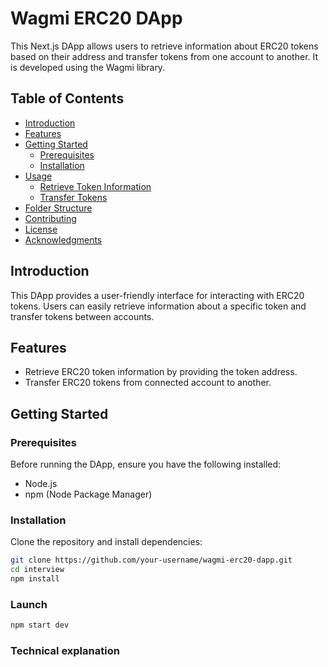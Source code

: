 # Wagmi ERC20 DApp

This Next.js DApp allows users to retrieve information about ERC20 tokens based on their address and transfer tokens from one account to another. It is developed using the Wagmi library.

## Table of Contents

- [Introduction](#introduction)
- [Features](#features)
- [Getting Started](#getting-started)
  - [Prerequisites](#prerequisites)
  - [Installation](#installation)
- [Usage](#usage)
  - [Retrieve Token Information](#retrieve-token-information)
  - [Transfer Tokens](#transfer-tokens)
- [Folder Structure](#folder-structure)
- [Contributing](#contributing)
- [License](#license)
- [Acknowledgments](#acknowledgments)

## Introduction

This DApp provides a user-friendly interface for interacting with ERC20 tokens. Users can easily retrieve information about a specific token and transfer tokens between accounts.

## Features

- Retrieve ERC20 token information by providing the token address.
- Transfer ERC20 tokens from connected account to another.

## Getting Started

### Prerequisites

Before running the DApp, ensure you have the following installed:

- Node.js
- npm (Node Package Manager)

### Installation

Clone the repository and install dependencies:

```bash
git clone https://github.com/your-username/wagmi-erc20-dapp.git
cd interview
npm install
```
### Launch 
```bash
npm start dev
```
### Technical explanation 
